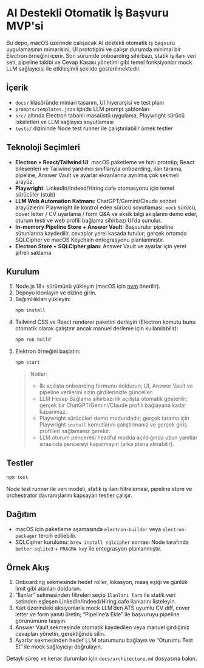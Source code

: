 # AI Destekli Otomatik İş Başvuru MVP'si

Bu depo, macOS üzerinde çalışacak AI destekli otomatik iş başvuru uygulamasının mimarisini, UI prototipini ve çalışır durumda minimal bir Electron örneğini içerir. Son sürümde onboarding sihirbazı, statik iş ilanı veri seti, pipeline takibi ve Cevap Kasası yönetimi gibi temel fonksiyonlar mock LLM sağlayıcısı ile etkileşimli şekilde gösterilmektedir.

## İçerik
- `docs/` klasöründe mimari tasarım, UI hiyerarşisi ve test planı
- `prompts/templates.json` içinde LLM prompt şablonları
- `src/` altında Electron tabanlı masaüstü uygulama, Playwright sürücü iskeletleri ve LLM sağlayıcı soyutlaması
- `tests/` dizininde Node test runner ile çalıştırılabilir örnek testler

## Teknoloji Seçimleri
- **Electron + React/Tailwind UI**: macOS paketleme ve hızlı prototip; React bileşenleri ve Tailwind yardımcı sınıflarıyla onboarding, ilan tarama, pipeline, Answer Vault ve ayarlar ekranlarına ayrılmış çok sekmeli arayüz.
- **Playwright**: LinkedIn/Indeed/Hiring.cafe otomasyonu için temel sürücüler (stub)
- **LLM Web Automation Katmanı**: ChatGPT/Gemini/Claude sohbet arayüzlerini Playwright ile kontrol eden sürücü soyutlaması; `mock` sürücü, cover letter / CV uyarlama / form Q&A ve eksik bilgi akışlarını demo eder, oturum testi ve web profili bağlama sihirbazı UI’da sunulur.
- **In-memory Pipeline Store + Answer Vault**: Başvurular pipeline sütunlarına kaydedilir, cevaplar yerel kasada tutulur; gerçek ortamda SQLCipher ve macOS Keychain entegrasyonu planlanmıştır.
- **Electron Store + SQLCipher planı**: Answer Vault ve ayarlar için yerel şifreli saklama

## Kurulum
1. Node.js 18+ sürümünü yükleyin (macOS için [nvm](https://github.com/nvm-sh/nvm) önerilir).
2. Depoyu klonlayın ve dizine girin.
3. Bağımlılıkları yükleyin:
   ```bash
   npm install
   ```
4. Tailwind CSS ve React renderer paketini derleyin (Electron komutu bunu otomatik olarak çalıştırır ancak manuel derleme için kullanılabilir):
   ```bash
   npm run build
   ```
5. Elektron örneğini başlatın:
   ```bash
   npm start
   ```
   > Notlar:
   > - İlk açılışta onboarding formunu doldurun; UI, Answer Vault ve pipeline verilerini sizin girdilerinizle günceller.
   > - LLM Hesap Bağlama sihirbazı ilk açılışta otomatik gösterilir; gerçek bir ChatGPT/Gemini/Claude profili bağlayana kadar kapanmaz.
   > - Playwright sürücüleri demo modundadır; gerçek tarama için Playwright `install` komutlarını çalıştırmanız ve gerçek giriş profilleri sağlamanız gerekir.
   > - LLM oturum penceresi headful modda açıldığında uzun yanıtlar sırasında pencereyi kapatmayın (arka plana alınabilir).

## Testler
```bash
npm test
```
Node test runner ile veri modeli, statik iş ilanı filtrelemesi, pipeline store ve orchestrator davranışlarını kapsayan testler çalışır.

## Dağıtım
- macOS için paketleme aşamasında `electron-builder` veya `electron-packager` tercih edilebilir.
- SQLCipher kurulumu: `brew install sqlcipher` sonrası Node tarafında `better-sqlite3` + `PRAGMA key` ile entegrasyon planlanmıştır.

## Örnek Akış
1. Onboarding sekmesinde hedef roller, lokasyon, maaş eşiği ve günlük limit gibi alanları doldurun.
2. “İlanlar” sekmesinden filtreleri seçip `İlanları Tara` ile statik veri setinden eşleşen LinkedIn/Indeed/Hiring.cafe ilanlarını listeleyin.
3. Kart üzerindeki aksiyonlarla mock LLM’den ATS uyumlu CV diff, cover letter ve form yanıtı üretin; “Pipeline’a Ekle” ile başvuruyu pipeline görünümüne taşıyın.
4. Answer Vault sekmesinde otomatik kaydedilen veya manuel girdiğiniz cevapları yönetin, gerektiğinde silin.
5. Ayarlar sekmesinden hedef LLM oturumunu bağlayın ve “Oturumu Test Et” ile mock sağlayıcıyı doğrulayın.

Detaylı süreç ve kenar durumları için `docs/architecture.md` dosyasına bakın.
